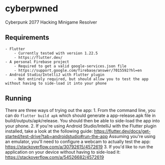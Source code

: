 # cyberpwned

Cyberpunk 2077 Hacking Minigame Resolver

## Requirements
    - Flutter
        - Currently tested with version 1.22.5
        - https://flutter.dev/
    - A personal Firebase project
        - Required to get a valid google-services.json file
        - https://support.google.com/firebase/answer/7015592?hl=en
    - Android Studio/IntelliJ with Flutter plugin
        - Not entirely required, but should allow you to test the app without having to side-load it into your phone

## Running

There are three ways of trying out the app:
    1. 
        From the command line, you can do ```flutter build apk``` which should generate a app-release.apk file in build/outputs/apk/release. You should then be able to side-load the app into your phone.
    2. 
        If you're using Android Studio/IntelliJ with the Flutter plugin installed, take a look at the following guide: https://flutter.dev/docs/get-started/test-drive?tab=androidstudio#run-the-app
        Assuming you're using an emulator, you'll need to configure a webcam to actually test the app: https://stackoverflow.com/a/30792615/4572619
    3.
        If you'd like to run the application on your device without having to side-load it: https://stackoverflow.com/a/54526682/4572619
